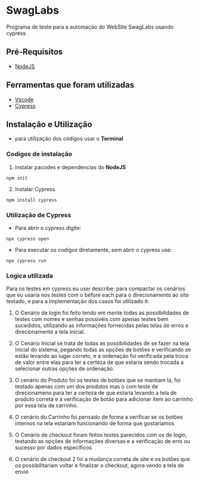  # SwagLabs

  Programa de teste para a automação do WebSite SwagLabs usando cypress

  ## Pré-Requisitos

   - [NodeJS](https://nodejs.org/en/download/)

   ## Ferramentas que foram utilizadas

   - [Vscode](https://code.visualstudio.com/)
   - [Cypress](https://www.npmjs.com/package/cypress)

   ## Instalação e Utilização

   - para utilização dos códigos usar o **Terminal**

   ### Codigos de instalação

   1. instalar pacodes e dependencias do **NodeJS**
    
    npm init    

   2. Instalar Cypress

    npm install cypress

   ### Utilização de Cypress

   - Para abrir o cypress digite: 
   
    npx cypress open

   - Para executar os codigos diretamente, sem abrir o cypress use: 

    npx cypress run


  ### Logica utilizada

   Para os testes em cypress eu usei describe: para compactar os cenários que eu usaria nos testes com o before each
  para o direcionamento ao site testado, e para a implementação dos casos foi utilizado it:

  1. O Cenário de login foi feito tendo em mente todas as possibilidades de testes com nomes e senhas possivéis
  com apenas testes bem sucedidos, utilizando as informações fornecidas pelas telas de erros e direcionamente a tela
  inicial.

  2. O Cenário Inicial se trata de todas as possibilidades de se fazer na tela inicial do sistema, pegando todas as
  opções de botões e verificando se estão levando ao lugar correto, e a ordenação foi verificada pela troca de valor
  entre elas para ter a certeza de que estaria sendo trocada a selecionar outras opções de ordenação.

  3. O cenário do Produto foi os testes de botões que se mantiam lá, foi testado apenas com um dos produtos mas o 
  com teste de direcionameno para ter a certeza de que estaria levando a tela de produto correta
  e a verificação de botão para adicionar item ao carrinho por essa tela de carrinho.

  4. O cenário do Carrinho foi pensado de forma a verificar se os botões internos na tela estariam funcionando de 
  forma que gostariamos

  5. O Cenário de checkout foram feitos testes parecidos com os de login, testando as opções de informações diversas
  e a verificação de erro ou sucesso por dados específicos

  6. O cenário de checkout 2 foi a mudança correta de site e os botões que os possibilitariam voltar e finalizar o checkout, agora vendo a tela de envio 
       
    

